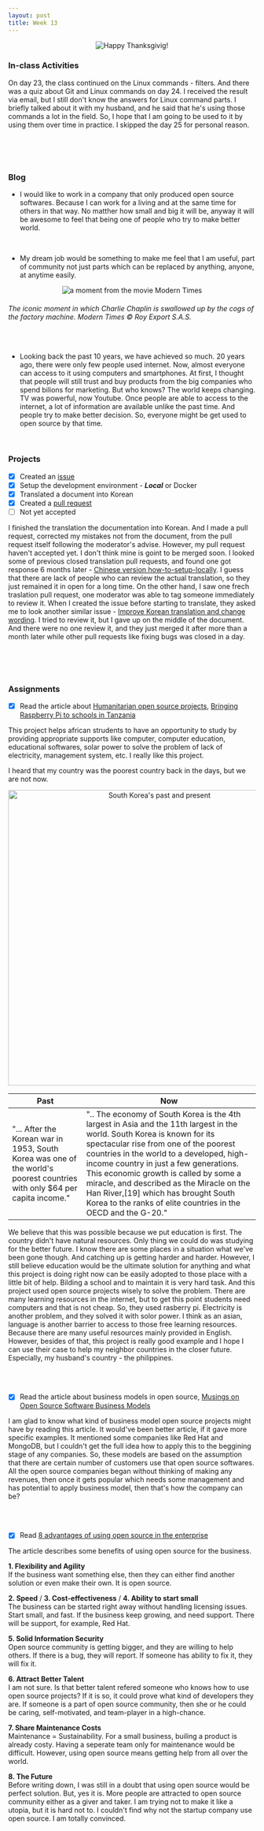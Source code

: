 ```yaml
---
layout: post
title: Week 13
---
```


<p align="center">
  <img src="https://media.giphy.com/media/v2CaxWLFw4a5y/giphy.gif" alt="Happy Thanksgivig!">
</p>

### In-class Activities

On day 23, the class continued on the Linux commands - filters. And there was a quiz about Git and Linux commands on day 24. I received the result via email, but I still don't know the answers for Linux command parts. I briefly talked about it with my husband, and he said that he's using those commands a lot in the field. So, I hope that I am going to be used to it by using them over time in practice. I skipped the day 25 for personal reason. 

<br>
<br>
<br>

### Blog
- I would like to work in a company that only produced open source softwares. Because I can work for a living and at the same time for others in that way. No matther how small and big it will be, anyway it will be awesome to feel that being one of people who try to make better world.  

<br>

- My dream job would be something to make me feel that I am useful, part of community not just parts which can be replaced by anything, anyone, at anytime easily.
<p align="center">
  <img src="https://user-images.githubusercontent.com/30683150/70198607-4cc84c00-16dd-11ea-9c01-0d16610995d0.jpg" alt="a moment from the movie Modern Times">
  
  ###### The iconic moment in which Charlie Chaplin is swallowed up by the cogs of the factory machine. Modern Times © Roy Export S.A.S.
</p>

<br>

- Looking back the past 10 years, we have achieved so much. 20 years ago, there were only few people used internet. Now, almost everyone can access to it using computers and smartphones. At first, I thought that people will still trust and buy products from the big companies who spend bilions for marketing. But who knows? The world keeps changing. TV was powerful, now Youtube. Once people are able to access to the internet, a lot of information are available unlike the past time. And people try to make better decision. So, everyone might be get used to open source by that time.

<br>

### Projects
- [x] Created an [issue](https://github.com/freeCodeCamp/freeCodeCamp/issues/37637)
- [x] Setup the development environment - _**Local**_ or Docker
- [x] Translated a document into Korean
- [x] Created a [pull request](https://github.com/freeCodeCamp/freeCodeCamp/pull/37832)
- [ ] Not yet accepted

I finished the translation the documentation into Korean. And I made a pull request, corrected my mistakes not from the document, from the pull request itself following the moderator's advise. However, my pull request haven't accepted yet. I don't think mine is goint to be merged soon. I looked some of previous closed translation pull requests, and found one got response 6 months later - [Chinese version how-to-setup-locally](https://github.com/freeCodeCamp/freeCodeCamp/pull/35010). I guess that there are lack of people who can review the actual translation, so they just remained it in open for a long time. On the other hand, I saw one frech traslation pull request, one moderator was able to tag someone immediately to review it. When I created the issue before starting to translate, they asked me to look another similar issue - [Improve Korean translation and change wording](https://github.com/freeCodeCamp/freeCodeCamp/pull/36973). I tried to review it, but I gave up on the middle of the document. And there were no one review it, and they just merged it after more than a month later while other pull requests like fixing bugs was closed in a day.

<br>
<br>
<br>

### Assignments
- [x] Read the article about [Humanitarian open source projects](https://opensource.com/tags/humanitarian), [Bringing Raspberry Pi to schools in Tanzania](https://opensource.com/education/16/6/interview-janice-lathen-powering-potential)  
  
This project helps african strudents to have an opportunity to study by providing appropriate supports like computer, computer education, educational softwares, solar power to solve the problem of lack of electricity, management system, etc. I really like this project.
    
I heard that my country was the poorest country back in the days, but we are not now.

<p align="center">
  <img src="https://user-images.githubusercontent.com/30683150/70202265-2c04f400-16e7-11ea-8e13-c153e72f8607.jpg" alt="South Korea's past and present" with="200" height="600">

| Past | Now  |
| ---  | ---  |
| "... After the Korean war in 1953, South Korea was one of the world's poorest countries with only $64 per capita income." | ".. The economy of South Korea is the 4th largest in Asia and the 11th largest in the world. South Korea is known for its spectacular rise from one of the poorest countries in the world to a developed, high-income country in just a few generations. This economic growth is called by some a miracle, and described as the Miracle on the Han River,[19] which has brought South Korea to the ranks of elite countries in the OECD and the G-20." |

We believe that this was possible because we put education is first. The country didn't have natural resources. Only thing we could do was studying for the better future. I know there are some places in a situation what we've been gone though. And catching up is getting harder and harder. However, I still believe education would be the ultimate solution for anything and what this project is doing right now can be easily adopted to those place with a little bit of help. Bilding a school and to maintain it is very hard task. And this project used open source projects wisely to solve the problem. There are many learning resources in the internet, but to get this point students need computers and that is not cheap. So, they used rasberry pi. Electricity is another problem, and they solved it with solor power. I think as an asian, language is another barrier to access to those free learning resources. Because there are many useful resources mainly provided in English. However, besides of that, this project is really good example and I hope I can use their case to help my neighbor countries in the closer future. Especially, my husband's country - the philippines. 

<br>
<br>

- [x] Read the article about business models in open source, [Musings on Open Source Software Business Models](https://spot.livejournal.com/327801.html)  

I am glad to know what kind of business model open source projects might have by reading this article. It would've been better article, if it gave more specific examples. It mentioned some companies like Red Hat and MongoDB, but I couldn't get the full idea how to apply this to the beggining stage of any companies. So, these models are based on the assumption that there are certain number of customers use that open source softwares. All the open source companies began without thinking of making any revenues, then once it gets popular which needs some management and has potential to apply business model, then that's how the company can be?

<br>
<br>

- [x] Read [8 advantages of using open source in the enterprise](https://enterprisersproject.com/article/2015/1/top-advantages-open-source-offers-over-proprietary-solutions)  

The article describes some benefits of using open source for the business. 
  
**1. Flexibility and Agility**  
  If the business want something else, then they can either find another solution or even make their own. It is open source.  
  
**2. Speed** / **3. Cost-effectiveness** / **4. Ability to start small**  
  The business can be started right away without handling licensing issues. Start small, and fast. If the business keep growing, and need support. There will be support, for example, Red Hat.  
  
**5. Solid Information Security**  
  Open source community is getting bigger, and they are willing to help others. If there is a bug, they will report. If someone has ability to fix it, they will fix it.
  
**6. Attract Better Talent**  
  I am not sure. Is that better talent refered someone who knows how to use open source projects? If it is so, it could prove what kind of developers they are. If someone is a part of open source community, then she or he could be caring, self-motivated, and team-player in a high-chance.

**7. Share Maintenance Costs**  
  Maintenance = Sustainability. For a small business, builing a product is already costy. Having a seperate team only for maintenance would be difficult. However, using open source means getting help from all over the world.

**8. The Future**  
  Before writing down, I was still in a doubt that using open source would be perfect solution. But, yes it is. More people are attracted to open source community either as a giver and taker. I am trying not to make it like a utopia, but it is hard not to. I couldn't find why not the startup company use open source. I am totally convinced.  

